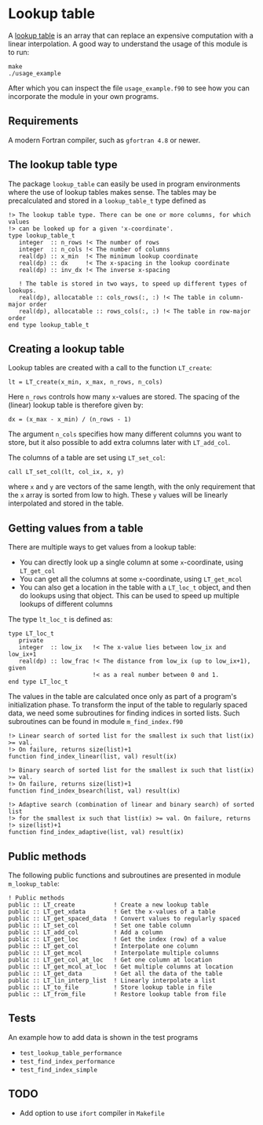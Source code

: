 # Lookup table

A [lookup table](https://en.wikipedia.org/wiki/Lookup_table) is an array that
can replace an expensive computation with a linear interpolation. A good way to
understand the usage of this module is to run:

    make
    ./usage_example

After which you can inspect the file `usage_example.f90` to see how you can
incorporate the module in your own programs.

## Requirements

A modern Fortran compiler, such as `gfortran 4.8` or newer.

## The lookup table type

The package `lookup_table` can easily be used in program environments where the
use of lookup tables makes sense. The tables may be precalculated and stored in
a `lookup_table_t` type defined as

    !> The lookup table type. There can be one or more columns, for which values
    !> can be looked up for a given 'x-coordinate'.
    type lookup_table_t
       integer  :: n_rows !< The number of rows
       integer  :: n_cols !< The number of columns
       real(dp) :: x_min  !< The minimum lookup coordinate
       real(dp) :: dx     !< The x-spacing in the lookup coordinate
       real(dp) :: inv_dx !< The inverse x-spacing

       ! The table is stored in two ways, to speed up different types of lookups.
       real(dp), allocatable :: cols_rows(:, :) !< The table in column-major order
       real(dp), allocatable :: rows_cols(:, :) !< The table in row-major order
    end type lookup_table_t

## Creating a lookup table

Lookup tables are created with a call to the function `LT_create`:

    lt = LT_create(x_min, x_max, n_rows, n_cols)

Here `n_rows` controls how many `x`-values are stored. The spacing of the
(linear) lookup table is therefore given by:

    dx = (x_max - x_min) / (n_rows - 1)

The argument `n_cols` specifies how many different columns you want to store,
but it also possible to add extra columns later with `LT_add_col`.

The columns of a table are set using `LT_set_col`:

    call LT_set_col(lt, col_ix, x, y)

where `x` and `y` are vectors of the same length, with the only requirement that
the `x` array is sorted from low to high. These `y` values will be linearly
interpolated and stored in the table.

## Getting values from a table

There are multiple ways to get values from a lookup table:

* You can directly look up a single column at some `x`-coordinate, using
  `LT_get_col`
* You can get all the columns at some `x`-coordinate, using
  `LT_get_mcol`
* You can also get a location in the table with a `LT_loc_t` object, and then do
  lookups using that object. This can be used to speed up multiple lookups of
  different columns

The type `lt_loc_t` is defined as:

    type LT_loc_t
       private
       integer  :: low_ix   !< The x-value lies between low_ix and low_ix+1
       real(dp) :: low_frac !< The distance from low_ix (up to low_ix+1), given
                            !< as a real number between 0 and 1.
    end type LT_loc_t

The values in the table are calculated once only as part of a program's
initialization phase. To transform the input of the table to regularly spaced
data, we need some subroutines for finding indices in sorted lists. Such
subroutines can be found in module `m_find_index.f90`

    !> Linear search of sorted list for the smallest ix such that list(ix) >= val.
    !> On failure, returns size(list)+1
    function find_index_linear(list, val) result(ix)

    !> Binary search of sorted list for the smallest ix such that list(ix) >= val.
    !> On failure, returns size(list)+1
    function find_index_bsearch(list, val) result(ix)

    !> Adaptive search (combination of linear and binary search) of sorted list
    !> for the smallest ix such that list(ix) >= val. On failure, returns
    !> size(list)+1
    function find_index_adaptive(list, val) result(ix)

## Public methods

The following public functions and subroutines are presented in module
`m_lookup_table`:

    ! Public methods
    public :: LT_create           ! Create a new lookup table
    public :: LT_get_xdata        ! Get the x-values of a table
    public :: LT_get_spaced_data  ! Convert values to regularly spaced
    public :: LT_set_col          ! Set one table column
    public :: LT_add_col          ! Add a column
    public :: LT_get_loc          ! Get the index (row) of a value
    public :: LT_get_col          ! Interpolate one column
    public :: LT_get_mcol         ! Interpolate multiple columns
    public :: LT_get_col_at_loc   ! Get one column at location
    public :: LT_get_mcol_at_loc  ! Get multiple columns at location
    public :: LT_get_data         ! Get all the data of the table
    public :: LT_lin_interp_list  ! Linearly interpolate a list
    public :: LT_to_file          ! Store lookup table in file
    public :: LT_from_file        ! Restore lookup table from file

## Tests

An example how to add data is shown in the test programs

* `test_lookup_table_performance`
* `test_find_index_performance`
* `test_find_index_simple`

## TODO

* Add option to use `ifort` compiler in `Makefile`
